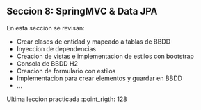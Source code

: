 ## Seccion 8: SpringMVC & Data JPA

En esta seccion se revisan:
- Crear clases de entidad y mapeado a tablas de BBDD
- Inyeccion de dependencias
- Creacion de vistas e implementacion de estilos con bootstrap
- Consola de BBDD H2
- Creacion de formulario con estilos
- Implementacion para crear elementos y guardar en BBDD
- ...

Ultima leccion practicada :point_rigth: 128
